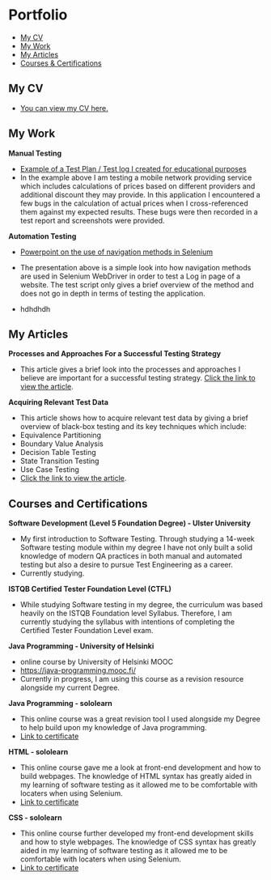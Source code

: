 # Portfolio
- [My CV](#My-CV)
- [My Work](#My-Work)
- [My Articles](#my-articles)
- [Courses & Certifications](#Courses-and-Certifications)

## My CV
* [You can view my CV here.](https://drive.google.com/file/d/1sjPQZIsOF7pYOe6izD9hJYH0PX90pBJY/view?usp=share_link)
## My Work
__Manual Testing__
 * [Example of a Test Plan / Test log I created for educational purposes](https://docs.google.com/spreadsheets/d/1NOWuZfHz2At_I7FeXZSv4b5HHJd4XyMb/edit?usp=share_link&ouid=101894223347022747102&rtpof=true&sd=true)
 * In the example above I am testing a mobile network providing service which includes calculations of prices based on different providers and additional discount they may provide. In this application I encountered a few bugs in the calculation of actual prices when I cross-referenced them against my expected results. These bugs were then recorded in a test report and screenshots were provided.

__Automation Testing__
  * [Powerpoint on the use of navigation methods in Selenium](https://docs.google.com/presentation/d/1SeUVwwHafOE77vTyTwPKi3hUxuuINvxJ/edit?usp=share_link&ouid=101894223347022747102&rtpof=true&sd=true)
  * The presentation above is a simple look into how navigation methods are used in Selenium WebDriver in order to test a Log in page of a website. The test script only gives a brief overview of the method and does not go in depth in terms of testing the application.

* hdhdhdh



## My Articles
__Processes and Approaches For a Successful Testing Strategy__
  * This article gives a brief look into the processes and approaches I believe are important for a successful testing strategy. [Click the link to view the article](https://drive.google.com/file/d/1RVbv5DX9hvnqKNIU68LbhtwyerLobNMh/view?usp=share_link).

__Acquiring Relevant Test Data__
  * This article shows how to acquire relevant test data by giving a brief overview of black-box testing and its key techniques which include:
  *  Equivalence Partitioning
  *  Boundary Value Analysis
  *  Decision Table Testing
  *  State Transition Testing
  *  Use Case Testing 
  * [Click the link to view the article](https://drive.google.com/file/d/1SDewYK9xMTt-AJr4iDDnrM-cC0ykmAHF/view?usp=share_link).

## Courses and Certifications
__Software Development (Level 5 Foundation Degree) - Ulster University__
* My first introduction to Software Testing. Through studying a 14-week Software testing module within my degree I have not only built a solid knowledge of modern QA practices in both manual and automated testing but also a desire to pursue Test Engineering as a career. 
* Currently studying.

__ISTQB Certified Tester Foundation Level (CTFL)__
* While studying Software testing in my degree, the curriculum was based heavily on the ISTQB Foundation level Syllabus. Therefore, I am currently studying the syllabus with intentions of completing the Certified Tester Foundation Level exam.

__Java Programming - University of Helsinki__
* online course by University of Helsinki MOOC
* https://java-programming.mooc.fi/
* Currently in progress, I am using this course as a revision resource alongside my current Degree.

__Java Programming - sololearn__
* This online course was a great revision tool I used alongside my Degree to help build upon my knowledge of Java programming.
* [Link to certificate]()

__HTML - sololearn__
* This online course gave me a look at front-end development and how to build webpages. The knowledge of HTML syntax has greatly aided in my learning of software testing as it allowed me to be comfortable with locaters when using Selenium.
* [Link to certificate](https://drive.google.com/file/d/1x1aipTNoF3HnEd1QxRbG2AYnM17NdDEt/view?usp=share_link)

__CSS - sololearn__
* This online course further developed my front-end development skills and how to style webpages. The knowledge of CSS syntax has greatly aided in my learning of software testing as it allowed me to be comfortable with locaters when using Selenium.
* [Link to certificate]()



